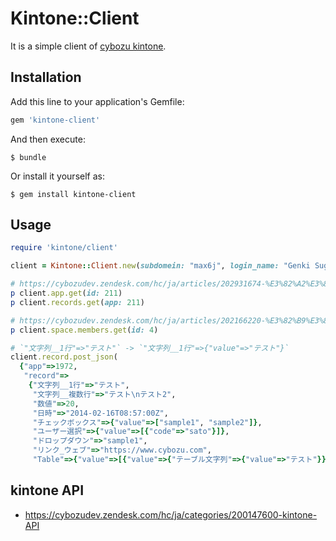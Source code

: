 # Kintone::Client

It is a simple client of [cybozu kintone](https://kintone.cybozu.com).

## Installation

Add this line to your application's Gemfile:

```ruby
gem 'kintone-client'
```

And then execute:

    $ bundle

Or install it yourself as:

    $ gem install kintone-client

## Usage

```ruby
require 'kintone/client'

client = Kintone::Client.new(subdomein: "max6j", login_name: "Genki Sugawara", password: "...")

# https://cybozudev.zendesk.com/hc/ja/articles/202931674-%E3%82%A2%E3%83%97%E3%83%AA%E6%83%85%E5%A0%B1%E3%81%AE%E5%8F%96%E5%BE%97
p client.app.get(id: 211)
p client.records.get(app: 211)

# https://cybozudev.zendesk.com/hc/ja/articles/202166220-%E3%82%B9%E3%83%9A%E3%83%BC%E3%82%B9%E3%81%AE%E3%83%A1%E3%83%B3%E3%83%90%E3%83%BC%E3%81%AE%E5%8F%96%E5%BE%97
p client.space.members.get(id: 4)

# `"文字列__1行"=>"テスト"` -> `"文字列__1行"=>{"value"=>"テスト"}`
client.record.post_json(
  {"app"=>1972,
   "record"=>
    {"文字列__1行"=>"テスト",
     "文字列__複数行"=>"テスト\nテスト2",
     "数値"=>20,
     "日時"=>"2014-02-16T08:57:00Z",
     "チェックボックス"=>{"value"=>["sample1", "sample2"]},
     "ユーザー選択"=>{"value"=>[{"code"=>"sato"}]},
     "ドロップダウン"=>"sample1",
     "リンク_ウェブ"=>"https://www.cybozu.com",
     "Table"=>{"value"=>[{"value"=>{"テーブル文字列"=>{"value"=>"テスト"}}}]}}})
```

## kintone API

* https://cybozudev.zendesk.com/hc/ja/categories/200147600-kintone-API
